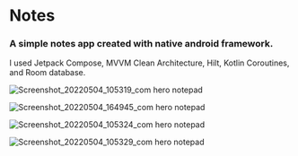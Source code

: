 # Notes
### A simple notes app created with native android framework.
I used Jetpack Compose, MVVM Clean Architecture, Hilt, Kotlin Coroutines, and Room database.

![Screenshot_20220504_105319_com hero notepad](https://user-images.githubusercontent.com/57716361/167305887-6f2d46cc-3fa4-4ef8-9a99-068603ba1510.jpg)

![Screenshot_20220504_164945_com hero notepad](https://user-images.githubusercontent.com/57716361/167305891-6d5f939b-15c1-4f43-b7b6-5455796b8928.jpg)

![Screenshot_20220504_105324_com hero notepad](https://user-images.githubusercontent.com/57716361/167305898-706b8d82-102d-456c-bca2-107a597995a7.jpg)

![Screenshot_20220504_105329_com hero notepad](https://user-images.githubusercontent.com/57716361/167305901-3280d031-29c0-4fa5-a0b6-f1001d46796f.jpg)

